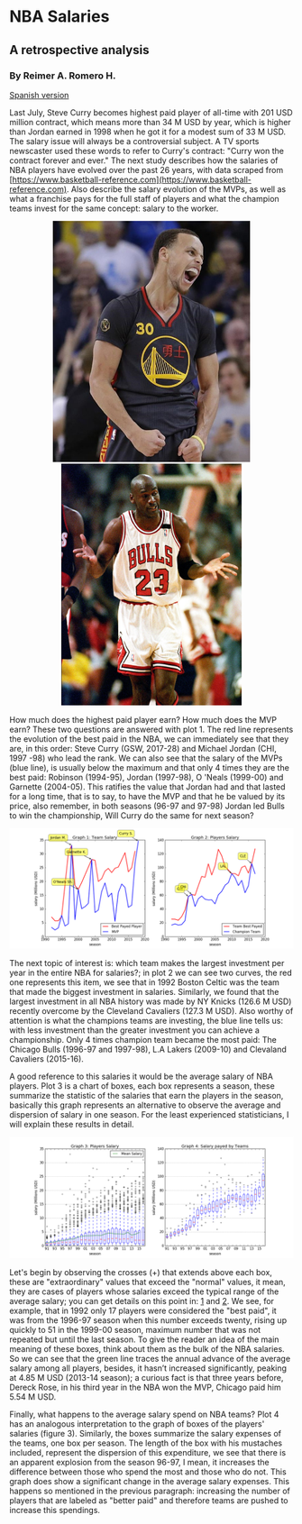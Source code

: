 # NBA Salaries
## A retrospective analysis
### By Reimer A. Romero H.

[Spanish version](https://reimeruc.blogspot.com/2017/08/salario-de-los-jugadores-de-la-nba-un.html)

Last July, Steve Curry becomes highest paid player of all-time with 201 USD million contract, which means more than 34 M USD by year, which is higher than Jordan earned in 1998 when he got it for a modest sum of 33 M USD. The salary issue will always be a controversial subject. A TV sports newscaster used these words to refer to Curry's contract: "Curry won the contract forever and ever." The next study describes how the salaries of NBA players have evolved over the past 26 years, with data scraped from [https://www.basketball-reference.com](https://www.basketball-reference.com).  Also describe the salary evolution of the MVPs, as well as what a franchise pays for the full staff of players and what the champion teams invest for the same concept: salary to the worker.

<p align="center">
  <img src="/images/curry.jpg" width="350"/>
  <img src="/images/jordan2.jpg" width="320"/>
</p>

How much does the highest paid player earn? How much does the MVP earn? These two questions are answered with plot 1. The red line represents the evolution of the best paid in the NBA, we can immediately see that they are, in this order: Steve Curry (GSW, 2017-28) and Michael Jordan (CHI, 1997 -98) who lead the rank. We can also see that the salary of the MVPs (blue line), is usually below the maximum and that only 4 times they are the best paid: Robinson (1994-95), Jordan (1997-98), O 'Neals (1999-00) and Garnette (2004-05). This ratifies the value that Jordan had and that lasted for a long time, that is to say, to have the MVP and that he be valued by its price, also remember, in both seasons (96-97 and 97-98) Jordan led Bulls to win the championship, Will Curry do the same for next season?

![first figure](/images/NBA_salary-1.png)

The next topic of interest is: which team makes the largest investment per year in the entire NBA for salaries?; in plot 2 we can see two curves, the red one represents this item, we see that in 1992 Boston Celtic was the team that made the biggest investment in salaries. Similarly, we found that the largest investment in all NBA history was made by NY Knicks (126.6 M USD) recently overcome by the Cleveland Cavaliers (127.3 M USD). Also worthy of attention is what the champions teams are investing, the blue line tells us: with less investment than the greater investment you can achieve a championship. Only 4 times champion team became the most paid: The Chicago Bulls (1996-97 and 1997-98), L.A Lakers (2009-10) and Clevaland Cavaliers (2015-16).

A good reference to this salaries it would be the average salary of NBA players. Plot 3 is a chart of boxes, each box represents a season, these summarize the statistic of the salaries that earn the players in the season, basically this graph represents an alternative to observe the average and dispersion of salary in one season. For the least experienced statisticians, I will explain these results in detail.

![second figure](/images/NBA_salary-2.png)


Let's begin by observing the crosses (+) that extends above each box, these are "extraordinary" values that exceed the "normal" values, it mean, they are cases of players whose salaries exceed the typical range of the average salary; you can get details on this point in:
[1](http://www.itl.nist.gov/div898/handbook/prc/section1/prc16.htm) and [2](http://www.physics.csbsju.edu/stats/box2.html). We see, for example, that in 1992 only 17 players were considered the "best paid", it was from the 1996-97 season when this number exceeds twenty, rising up quickly to 51 in the 1999-00 season, maximum number that was not repeated but until the last season. To give the reader an idea of the main meaning of these boxes, think about them as the bulk of the NBA salaries. So we can see that the green line traces the annual advance of the average salary among all players, besides, it hasn’t increased significantly, peaking at 4.85 M USD (2013-14 season); a curious fact is that three years before, Dereck Rose, in his third year in the NBA won the MVP, Chicago paid him 5.54 M USD.

Finally, what happens to the average salary spend on NBA teams? Plot 4 has an analogous interpretation to the graph of boxes of the players' salaries (figure 3). Similarly, the boxes summarize the salary expenses of the teams, one box per season. The length of the box with his mustaches included, represent the dispersion of this expenditure, we see that there is an apparent explosion from the season 96-97, I mean, it increases the difference between those who spend the most and those who do not. This graph does show a significant change in the average salary expenses. This happens so mentioned in the previous paragraph: increasing the number of players that are labeled as "better paid" and therefore teams are pushed to increase this spendings.

